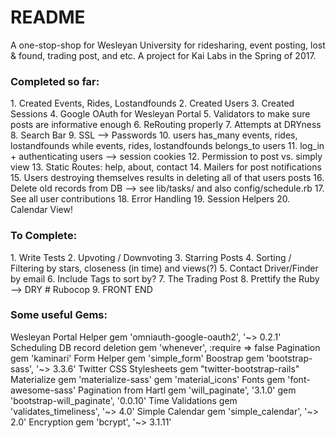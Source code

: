 # README

A one-stop-shop for Wesleyan University for ridesharing, event posting, lost & found, trading post, and etc. A project for Kai Labs in the Spring of 2017.

<h3> Completed so far:</h3> 
1. Created Events, Rides, Lostandfounds
2. Created Users
3. Created Sessions
4. Google OAuth for Wesleyan Portal
5. Validators to make sure posts are informative enough
6. ReRouting properly
7. Attempts at DRYness
8. Search Bar
9. SSL --> Passwords
10. users has_many events, rides, lostandfounds
	while events, rides, lostandfounds belongs_to users
11. log_in + authenticating users --> session cookies
12. Permission to post vs. simply view
13. Static Routes: help, about, contact
14. Mailers for post notifications
15. Users destroying themselves results in deleting all of that users posts
16. Delete old records from DB 
	--> see lib/tasks/ and also config/schedule.rb
17. See all user contributions
18. Error Handling
19. Session Helpers
20. Calendar View!

<h3> To Complete:</h3> 
1. Write Tests
2. Upvoting / Downvoting
3. Starring Posts
4. Sorting / Filtering by stars, closeness (in time) and views(?)
5. Contact Driver/Finder by email
6. Include Tags to sort by?
7. The Trading Post
8. Prettify the Ruby --> DRY  # Rubocop
9. FRONT END


<h3> Some useful Gems: </h3> 
Wesleyan Portal Helper
gem 'omniauth-google-oauth2', '~> 0.2.1'
Scheduling DB record deletion
gem 'whenever', :require => false
Pagination
gem 'kaminari'
Form Helper
gem 'simple_form'
Boostrap
gem 'bootstrap-sass',   '~> 3.3.6'
Twitter CSS Stylesheets
gem "twitter-bootstrap-rails"
Materialize
gem 'materialize-sass'
gem 'material_icons'
Fonts
gem 'font-awesome-sass'
Pagination from Hartl
gem 'will_paginate',           '3.1.0'
gem 'bootstrap-will_paginate', '0.0.10'
Time Validations
gem 'validates_timeliness', '~> 4.0'
Simple Calendar
gem 'simple_calendar',  '~> 2.0'
Encryption
gem 'bcrypt',           '~> 3.1.11'
